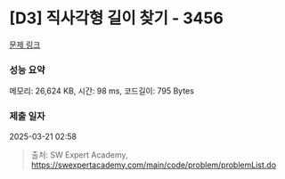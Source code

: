 # [D3] 직사각형 길이 찾기 - 3456 

[문제 링크](https://swexpertacademy.com/main/code/problem/problemDetail.do?contestProbId=AWFPmsqqALwDFAV0) 

### 성능 요약

메모리: 26,624 KB, 시간: 98 ms, 코드길이: 795 Bytes

### 제출 일자

2025-03-21 02:58



> 출처: SW Expert Academy, https://swexpertacademy.com/main/code/problem/problemList.do